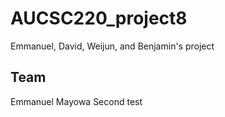 # AUCSC220_project8
Emmanuel, David, Weijun, and Benjamin's project

## Team
Emmanuel
Mayowa
Second test